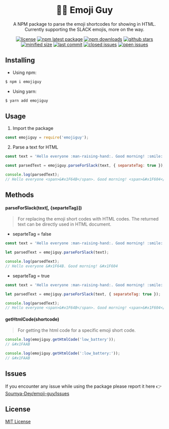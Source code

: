 <br>
<h1 align="center">🤷‍♂️ Emoji Guy</h1>

<div align="center">

A NPM package to parse the emoji shortcodes for showing in HTML. Currently supporting the SLACK emojis, more on the way.

[![license](https://img.shields.io/npm/l/emojiguy)](https://github.com/Soumya-Dey/emoji-guy/blob/main/LICENSE)
[![npm latest package](https://img.shields.io/npm/v/emojiguy/latest)](https://www.npmjs.com/package/emojiguy)
[![npm downloads](https://img.shields.io/npm/dm/emojiguy)](https://www.npmjs.com/package/emojiguy)
[![github stars](https://badgen.net/github/stars/Soumya-Dey/emoji-guy)](https://github.com/Soumya-Dey/emoji-guy)
[![minified size](https://img.shields.io/bundlephobia/min/emojiguy)](https://bundlephobia.com/package/emojiguy)
[![last commit](https://img.shields.io/github/last-commit/Soumya-Dey/emoji-guy)](https://github.com/Soumya-Dey/emoji-guy)
[![closed issues](https://badgen.net/github/closed-issues/Soumya-Dey/emoji-guy)](https://github.com/Soumya-Dey/emoji-guy/issues)
[![open issues](https://badgen.net/github/open-issues/Soumya-Dey/emoji-guy)](https://github.com/Soumya-Dey/emoji-guy/issues)

</div>

## Installing

- Using npm:

```bash
$ npm i emojiguy
```

- Using yarn:

```bash
$ yarn add emojiguy
```

## Usage

1. Import the package

```js
const emojiguy = require('emojiguy');
```

2. Parse a text for HTML

```js
const text = 'Hello everyone :man-raising-hand:. Good morning! :smile:';

const parsedText = emojiguy.parseForSlack(text, { separateTag: true });

console.log(parsedText);
// Hello everyone <span>&#x1F64B</span>. Good morning! <span>&#x1F604</span>
```

## Methods

#### parseForSlack(text[, {separteTag}])

> For replacing the emoji short codes with HTML codes. The returned text can be directly used in HTML document.

- separteTag = false

```js
const text = 'Hello everyone :man-raising-hand:. Good morning! :smile:';

let parsedText = emojiguy.parseForSlack(text);

console.log(parsedText);
// Hello everyone &#x1F64B. Good morning! &#x1F604
```

- separteTag = true

```js
const text = 'Hello everyone :man-raising-hand:. Good morning! :smile:';

let parsedText = emojiguy.parseForSlack(text, { separateTag: true });

console.log(parsedText);
// Hello everyone <span>&#x1F64B</span>. Good morning! <span>&#x1F604</span>
```

#### getHtmlCode(shortcode)

> For getting the html code for a specific emoji short code.

```js
console.log(emojiguy.getHtmlCode('low_battery'));
// &#x1FAAB

console.log(emojiguy.getHtmlCode(':low_battery:'));
// &#x1FAAB
```

## Issues

If you encounter any issue while using the package please report it here 👉 [Soumya-Dey/emoji-guy/Issues](https://github.com/Soumya-Dey/emoji-guy/issues)

## License

[MIT License](https://github.com/Soumya-Dey/emoji-guy/blob/main/LICENSE)
